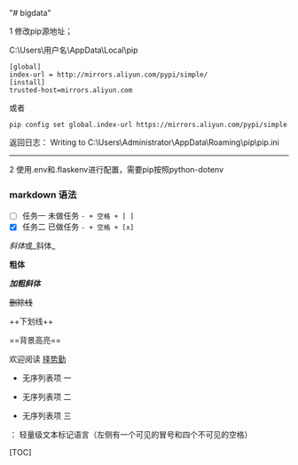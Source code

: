 "# bigdata" 

1 修改pip源地址；

C:\Users\用户名\AppData\Local\pip
```
[global]
index-url = http://mirrors.aliyun.com/pypi/simple/
[install]
trusted-host=mirrors.aliyun.com
```
或者
```
pip config set global.index-url https://mirrors.aliyun.com/pypi/simple
```
返回日志： Writing to C:\Users\Administrator\AppData\Roaming\pip\pip.ini
***
2 使用.env和.flaskenv进行配置，需要pip按照python-dotenv


### markdown 语法
- [ ] 任务一 未做任务 `- + 空格 + [ ]`
- [x] 任务二 已做任务 `- + 空格 + [x]`

 *斜体*或_斜体_
 
**粗体**

***加粗斜体***

~~删除线~~

++下划线++

==背景高亮==

欢迎阅读 [择势勤](https://www.jianshu.com/u/16d77399d3a7 "择势勤")

* 无序列表项 一
+ 无序列表项 二
- 无序列表项 三

：   轻量级文本标记语言（左侧有一个可见的冒号和四个不可见的空格）

[TOC]